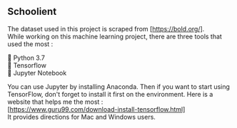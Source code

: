 Schoolient
--
The dataset used in this project is scraped from [https://bold.org/].  
While working on this machine learning project, there are three tools that used the most :  

🐍 Python 3.7  
🧱 Tensorflow  
📓 Jupyter Notebook  

You can use Jupyter by installing Anaconda. Then if you want to start using TensorFlow, don't forget to install it first on the environment.
Here is a website that helps me the most :  
[https://www.guru99.com/download-install-tensorflow.html]  
It provides directions for Mac and Windows users.
